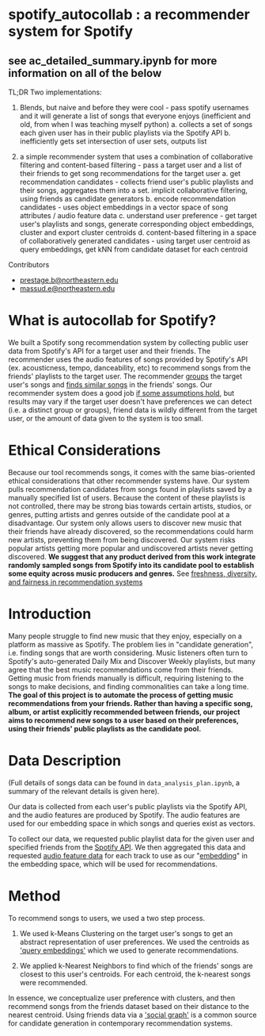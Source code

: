 # spotify_autocollab : a recommender system for Spotify

## see ac_detailed_summary.ipynb for more information on all of the below

TL;DR Two implementations:
1. Blends, but naive and before they were cool - pass spotify usernames and it will generate a list of songs that everyone enjoys (inefficient and old, from when I was teaching myself python)
  a. collects a set of songs each given user has in their public playlists via the Spotify API
  b. inefficiently gets set intersection of user sets, outputs list
  
2. a simple recommender system that uses a combination of collaborative filtering and content-based filtering - pass a target user and a list of their friends to get song recommendations for the target user
  a. get recommendation candidates - collects friend user's public playlists and their songs, aggregates them into a set. implicit collaborative filtering, using friends as candidate generators
  b. encode recommendation candidates - uses object embeddings in a vector space of song attributes / audio feature data
  c. understand user preference - get target user's playlists and songs, generate corresponding object embeddings, cluster and export cluster centroids
  d. content-based filtering in a space of collaboratively generated candidates - using target user centroid as query embeddings, get kNN from candidate dataset for each centroid

Contributors
- prestage.b@northeastern.edu
- massud.e@northeastern.edu

# What is autocollab for Spotify?

We built a Spotify song recommendation system by collecting public user data from Spotify's API for a target user and their friends. The recommender uses the audio features of songs provided by Spotify's API (ex. acousticness, tempo, danceability, etc) to recommend songs from the friends' playlists to the target user. The recommender [groups](#Clustering) the target user's songs and [finds similar songs](#Recommending) in the friends' songs. Our recommender system does a good job [if some assumptions hold](#Assumptions), but results may vary if the target user doesn't have preferences we can detect (i.e. a distinct group or groups), friend data is wildly different from the target user, or the amount of data given to the system is too small.

# Ethical Considerations

Because our tool recommends songs, it comes with the same bias-oriented ethical considerations that other recommender systems have. Our system pulls recommendation candidates from songs found in playlists saved by a manually specified list of users. Because the content of these playlists is not controlled, there may be strong bias towards certain artists, studios, or genres, putting artists and genres outside of the candidate pool at a disadvantage. Our system only allows users to discover new music that their friends have already discovered, so the recommendations could harm new artists, preventing them from being discovered. Our system risks popular artists getting more popular and undiscovered artists never getting discovered. **We suggest that any product derived from this work integrate randomly sampled songs from Spotify into its candidate pool to establish some equity across music producers and genres.** See [freshness, diversity, and fairness in recommendation systems](https://developers.google.com/machine-learning/recommendation/dnn/re-ranking)

# Introduction

Many people struggle to find new music that they enjoy, especially on a platform as massive as Spotify. The problem lies in "candidate generation", i.e. finding songs that are worth considering. Music listeners often turn to Spotify's auto-generated Daily Mix and Discover Weekly playlists, but many agree that the best music recommendations come from their friends. Getting music from friends manually is difficult, requiring listening to the songs to make decisions, and finding commonalities can take a long time. **The goal of this project is to automate the process of getting music recommendations from your friends. Rather than having a specific song, album, or artist explicitly recommended between friends, our project aims to recommend new songs to a user based on their preferences, using their friends' public playlists as the candidate pool.**

# Data Description

(Full details of songs data can be found in `data_analysis_plan.ipynb`, a summary of the relevant details is given here).

Our data is collected from each user's public playlists via the Spotify API, and the audio features are produced by Spotify. The audio features are used for our embedding space in which songs and queries exist as vectors.

To collect our data, we requested public playlist data for the given user and specified friends from the [Spotify API](https://developer.spotify.com/documentation/web-api/reference/). We then aggregated this data and requested [audio feature data](https://developer.spotify.com/documentation/web-api/reference/#endpoint-get-audio-features) for each track to use as our "[embedding](https://developers.google.com/machine-learning/glossary#embeddings)" in the embedding space, which will be used for recommendations.

# Method

To recommend songs to users, we used a two step process.

1. We used k-Means Clustering on the target user's songs to get an abstract representation of user preferences. We used the centroids as ['query embeddings'](https://developers.google.com/machine-learning/recommendation/dnn/retrieval) which we used to generate recommendations.

2. We applied k-Nearest Neighbors to find which of the friends' songs are closest to this user's centroids. For each centroid, the k-nearest songs were recommended.

In essence, we conceptualize user preference with clusters, and then recommend songs from the friends dataset based on their distance to the nearest centroid. Using friends data via a ['social graph'](https://developers.google.com/machine-learning/recommendation/dnn/scoring) is a common source for candidate generation in contemporary recommendation systems.
